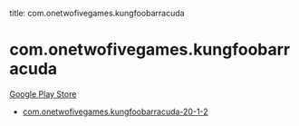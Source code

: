 title: com.onetwofivegames.kungfoobarracuda
# com.onetwofivegames.kungfoobarracuda


[Google Play Store](https://play.google.com/store/apps/details?id=com.onetwofivegames.kungfoobarracuda)


* [com.onetwofivegames.kungfoobarracuda-20-1-2](./com.onetwofivegames.kungfoobarracuda-20-1-2/)
